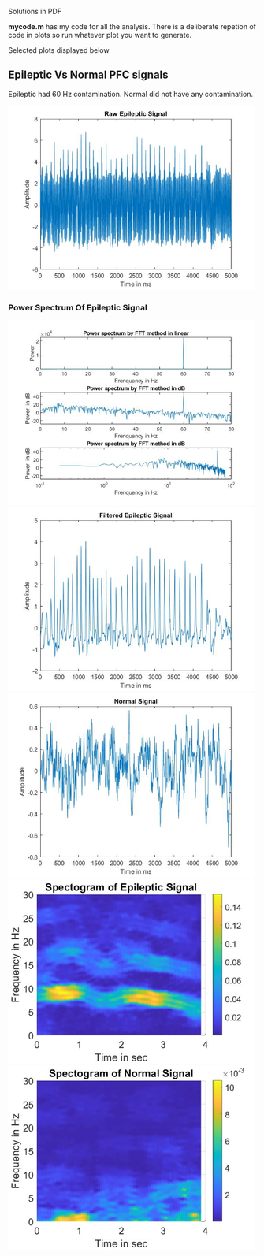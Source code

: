 Solutions in PDF

**mycode.m** has my code for all the analysis. There is a deliberate repetion of code in plots so run whatever plot you want to generate.

Selected plots displayed below

## Epileptic Vs Normal PFC signals

Epileptic had 60 Hz contamination. Normal did not have any contamination.

<img src="./images/rawepi.jpg" alt="Raw Epileptic Signal" width=500>

### Power Spectrum Of Epileptic Signal
<img src="./images/psepi.jpg" alt="Power Spectrum Filtered Epileptic Signal" width=500>

<img src="./images/filtepi.jpg" alt="Filtered Epileptic Signal" width=500>

<img src="./images/rawnorm.jpg" alt="Raw Normal Signal" width=500>

<img src="./images/specepi.jpg" alt="Spectrogram Filtered Epileptic Signal" width=500>

<img src="./images/specnorm.jpg" alt="Spectrogram Normal Signal" width=500>



